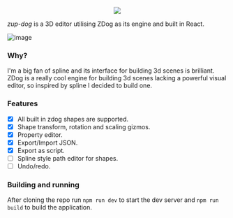 <p align="center">
  <img src="https://github.com/user-attachments/assets/ba7aea34-2a28-46d2-8654-c52abacf7ec0" />
</p>

_zup-dog_ is a 3D editor utilising ZDog as its engine and built in React.

![image](https://github.com/user-attachments/assets/ac7d43a6-80aa-4355-93ba-a816d77da74d)

### Why?

I'm a big fan of spline and its interface for building 3d scenes is brilliant. ZDog is a really cool engine for building 3d scenes lacking a powerful visual editor, so inspired by spline I decided to build one.

### Features

- [x] All built in zdog shapes are supported.
- [x] Shape transform, rotation and scaling gizmos.
- [x] Property editor.
- [x] Export/Import JSON.
- [x] Export as script.
- [ ] Spline style path editor for shapes.
- [ ] Undo/redo.

### Building and running

After cloning the repo run `npm run dev` to start the dev server and `npm run build` to build the application.
